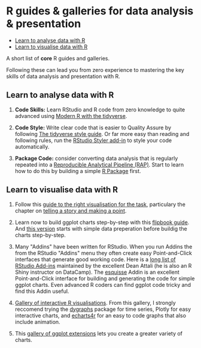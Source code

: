 R guides & galleries for data analysis & presentation
================

-   [Learn to analyse data with R](#learn-to-analyse-data-with-r)
-   [Learn to visualise data with R](#learn-to-visualise-data-with-r)

A short list of **core** R guides and galleries.

Following these can lead you from zero experience to mastering the key skills of data analysis and presentation with R.

Learn to analyse data with R
----------------------------

1.  **Code Skills:** Learn RStudio and R code from zero knowledge to quite advanced using [Modern R with the tidyverse](https://b-rodrigues.github.io/modern_R/).

2.  **Code Style:** Write clear code that is easier to Quality Assure by following [The tidyverse style guide](https://style.tidyverse.org). Or far more easy than reading and following rules, run the [RStudio Styler add-in](http://styler.r-lib.org) to style your code automatically.

3.  **Package Code:** consider converting data analysis that is regularly repeated into a [Reproducible Analytical Pipeline (RAP)](https://ukgovdatascience.github.io/rap_companion/). Start to learn how to do this by building a simple [R Package](https://r-pkgs.org/index.html) first.

Learn to visualise data with R
------------------------------

1.  Follow this [guide to the right visualisation for the task](https://serialmentor.com/dataviz/), particulary the chapter on [telling a story and making a point](https://serialmentor.com/dataviz/telling-a-story.html).

2.  Learn now to build ggplot charts step-by-step with this [flipbook guide](https://evamaerey.github.io/ggplot_flipbook/ggplot_flipbook_xaringan.html#1). And [this version](https://evamaerey.github.io/tidyverse_in_action/tidyverse_in_action.html#1) starts with simple data preperation before buildig the charts step-by-step.

3.  Many "Addins" have been written for RStudio. When you run Addins the from the RStudio "Addins" menu they often create easy Point-and-Click interfaces that generate good working code. Here is a [long list of RStudio Add-ins](https://github.com/daattali/addinslist) maintained by the excellent Dean Attali (he is also an R Shiny instructor on DataCamp). The [esquisse](https://github.com/dreamRs/esquisse) Addin is an excellent Point-and-Click interface for building and generating the code for simple ggplot charts. Even advanced R coders can find ggplot code tricky and find this Addin useful.

4.  [Gallery of interactive R visualisations](http://gallery.htmlwidgets.org/). From this gallery, I strongly reccomend trying the [dygraphs](http://rstudio.github.io/dygraphs/) package for time series, Plotly for easy interactive charts, and [echarts4r](https://echarts4r.john-coene.com) for an easy to code graphs that also include animation.

5.  This [gallery of ggplot extensions](https://www.ggplot2-exts.org/gallery/) lets you create a greater variety of charts.
